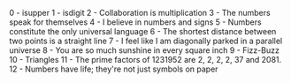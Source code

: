 0 - isupper
1 - isdigit
2 - Collaboration is multiplication
3 - The numbers speak for themselves
4 - I believe in numbers and signs
5 - Numbers constitute the only universal language
6 - The shortest distance between two points is a straight line
7 - I feel like I am diagonally parked in a parallel universe
8 - You are so much sunshine in every square inch
9 - Fizz-Buzz
10 - Triangles
11 - The prime factors of 1231952 are 2, 2, 2, 2, 37 and 2081.
12 - Numbers have life; they're not just symbols on paper
